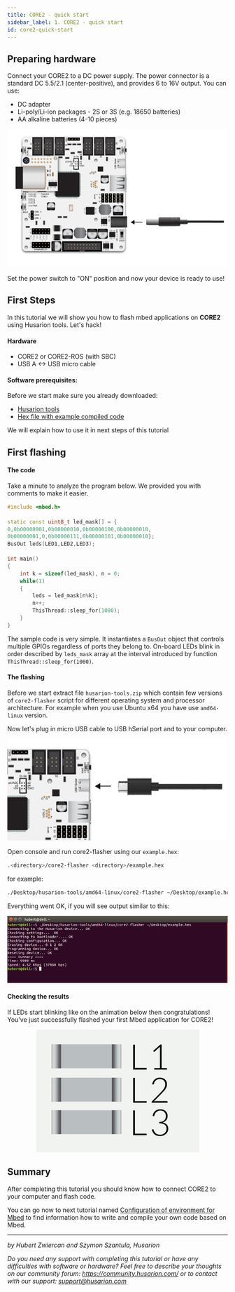 ```yaml
---
title: CORE2 - quick start
sidebar_label: 1. CORE2 - quick start
id: core2-quick-start
---
```


## Preparing hardware ##

Connect your CORE2 to a DC power supply. The power connector is a standard DC 5.5/2.1 (center-positive), and provides 6 to 16V output. You can use:

* DC adapter
* Li-poly/Li-ion packages - 2S or 3S (e.g. 18650 batteries)
* AA alkaline batteries (4-10 pieces)

<div><center><img src="/docs/assets/img/howToStart/core2_power_supply.png"
/></center></div>

Set the power switch to "ON" position and now your device is ready to use!

## First Steps

In this tutorial we will show you how to flash mbed applications on **CORE2** using Husarion tools. Let's hack!

#### Hardware

* CORE2 or CORE2-ROS (with SBC)
* USB A <-> USB micro cable

#### Software prerequisites:

Before we start make sure you already downloaded:

* [Husarion tools](https://files.husarion.com/husarion-tools/husarion-tools.zip)
* [Hex file with example compiled code](https://files.husarion.com/husarion-tools/example.hex)

We will explain how to use it in next steps of this tutorial 
## First flashing

#### The code

Take a minute to analyze the program below. We provided you with comments to make it easier. 

```cpp
#include <mbed.h>

static const uint8_t led_mask[] = {
0,0b00000001,0b00000010,0b00000100,0b00000010,
0b00000001,0,0b00000111,0b00000101,0b00000010};
BusOut leds(LED1,LED2,LED3);

int main()
{
    int k = sizeof(led_mask), n = 0;
    while(1)
    {
        leds = led_mask[n%k];
        n++;
        ThisThread::sleep_for(1000);
    }
}
```

The sample code is very simple. It instantiates a `BusOut` object that controls multiple GPIOs regardless of ports they belong to. On-board LEDs blink in order described by `leds_mask` array at the interval introduced by function `ThisThread::sleep_for(1000)`.    

#### The flashing

Before we start extract file `husarion-tools.zip` which contain few versions of `core2-flasher` script for different operating system and processor architecture. For example when you use Ubuntu x64 you have use `amd64-linux` version.

Now let's plug in micro USB cable to USB hSerial port and to your computer. 

<div>
<center><img src="/docs/assets/img/howToStart/core2_hSerial.png" alt="output"/></center>
</div>

Open console and run core2-flasher using our `example.hex`:

```sh
.<directory>/core2-flasher <directory>/example.hex
```
for example:
```sh
./Desktop/husarion-tools/amd64-linux/core2-flasher ~/Desktop/example.hex
```
Everything went OK, if you will see output similar to this:

<div>
<center><img src="/docs/assets/img/howToStart/output.png" alt="output"/></center>
</div> 

#### Checking the results

If LEDs start blinking like on the animation below then congratulations! You've just successfully flashed your first Mbed application for CORE2!

<div>
<center><img src="/docs/assets/img/mbed-tutorials/mbed-tutorial-animation.gif" alt="result"/></center>
</div> 

## Summary

After completing this tutorial you should know how to connect CORE2 to your computer and flash code. 

You can go now to next tutorial named [Configuration of environment for Mbed](https://husarion.com/core2/tutorials/mbed/1-enviroment-configuration) to find information how to write and compile your own code based on Mbed.

---------

*by Hubert Zwiercan and Szymon Szantula, Husarion*

*Do you need any support with completing this tutorial or have any difficulties with software or hardware? Feel free to describe your thoughts on our community forum: https://community.husarion.com/ or to contact with our support: support@husarion.com*

